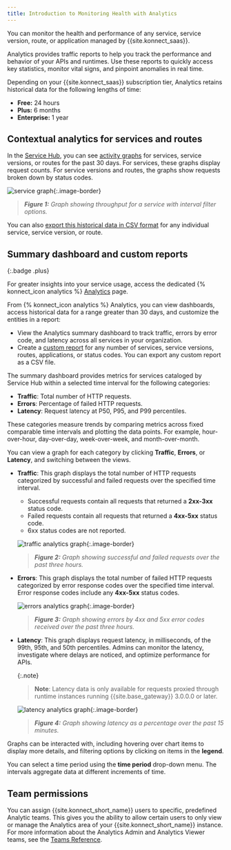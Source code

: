 ```yaml
---
title: Introduction to Monitoring Health with Analytics
---
```


You can monitor the health and performance of any service, service version,
route, or application managed by {{site.konnect_saas}}.

Analytics provides traffic reports to help you track the performance and
behavior of your APIs and runtimes. Use these reports to quickly access key
statistics, monitor vital signs, and pinpoint anomalies in real time.

Depending on your {{site.konnect_saas}} subscription tier, Analytics retains
historical data for the following lengths of time:
* **Free:** 24 hours
* **Plus:** 6 months
* **Enterprise:** 1 year

## Contextual analytics for services and routes

In the [Service Hub](https://cloud.konghq.com/servicehub/), you can see
[activity graphs](/konnect/analytics/services-and-routes/) for services, service versions, or
routes for the past 30 days.
For services, these graphs display request counts. For service versions and
routes, the graphs show requests broken down by status codes.

![service graph](/assets/images/docs/konnect/konnect-vitals-service-versions.png){:.image-border}

> _**Figure 1:** Graph showing throughput for a service with interval filter options._

You can also [export this historical data in CSV format](/konnect/analytics/services-and-routes/) for any individual service, service version, or route.


## Summary dashboard and custom reports
{:.badge .plus}

For greater insights into your service usage, access the dedicated {% konnect_icon analytics %} [Analytics](https://cloud.konghq.com/analytics) page.

From {% konnect_icon analytics %} Analytics, you can view dashboards, access historical data for a range greater than 30 days, and customize the entities in a report:
* View the Analytics summary dashboard to track traffic, errors by error code, and latency across all services in your organization.
* Create a [custom report](/konnect/analytics/use-cases/) for any number of services, service versions, routes, applications, or status codes.
You can export any custom report as a CSV file.

The summary dashboard provides metrics for services cataloged by Service Hub within a selected time interval for the following categories:

* **Traffic**: Total number of HTTP requests.
* **Errors**: Percentage of failed HTTP requests.
* **Latency**: Request latency at P50, P95, and P99 percentiles.

These categories measure trends by comparing metrics across fixed comparable time intervals and plotting the data points. For example, hour-over-hour, day-over-day, week-over-week, and month-over-month.

You can view a graph for each category by clicking **Traffic**, **Errors**, or **Latency**, and switching between the views.

* **Traffic**: This graph displays the total number of HTTP requests categorized by successful and failed requests over the specified time interval.
    * Successful requests contain all requests that returned a **2xx-3xx** status code.
    * Failed requests contain all requests that returned a **4xx-5xx** status code.
    * 6xx status codes are not reported.

    ![traffic analytics graph](/assets/images/docs/konnect/konnect-vitals-traffic.png){:.image-border}
    > _**Figure 2:** Graph showing successful and failed requests over the past three hours._

* **Errors**: This graph displays the total number of failed HTTP requests categorized by error response codes over the specified time interval. Error response codes include any **4xx-5xx** status codes.

    ![errors analytics graph](/assets/images/docs/konnect/konnect-vitals-errors.png){:.image-border}
    > _**Figure 3:** Graph showing errors by 4xx and 5xx error codes received over the past three hours._

* **Latency**: This graph displays request latency, in milliseconds, of the 99th, 95th, and 50th percentiles.
Admins can monitor the latency, investigate where delays are noticed, and optimize performance for APIs.

    {:.note}
    > **Note**: Latency data is only available for requests proxied through runtime instances running {{site.base_gateway}} 3.0.0.0 or later.

   ![latency analytics graph](/assets/images/docs/konnect/konnect-analytics-latency.png){:.image-border}
  > _**Figure 4:** Graph showing latency as a percentage over the past 15 minutes._

Graphs can be interacted with, including hovering over chart items to display more details, and filtering options by clicking on items in the **legend**.

You can select a time period using the **time period** drop-down menu. The intervals aggregate data at different increments of time.

## Team permissions

You can assign {{site.konnect_short_name}} users to specific, predefined Analytic teams. This gives you the ability to allow certain users to only view or manage the Analytics area of your {{site.konnect_short_name}} instance. For more information about the Analytics Admin and Analytics Viewer teams, see the [Teams Reference](/konnect/org-management/teams-and-roles/teams-reference/).
